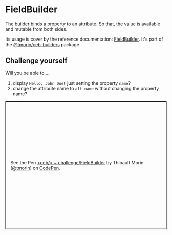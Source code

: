 # FieldBuilder

The builder binds a property to an attribute.
So that, the value is available and mutable from both sides.

Its usage is cover by the reference documentation: [FieldBuilder](../api/classes/_tmorin_ceb_builders.FieldBuilder.html).
It's part of the [@tmorin/ceb-builders](https://www.npmjs.com/package/@tmorin/ceb-builders) package.

## Challenge yourself

Will you be able to ...
1. display `Hello, John Doe!` just setting the property `name`?
2. change the attribute name to `alt-name` without changing the property name?

<p class="codepen" data-height="400" data-theme-id="light" data-default-tab="js,result" data-slug-hash="mdmLqEW" data-editable="true" data-user="tmorin" style="height: 400px; box-sizing: border-box; display: flex; align-items: center; justify-content: center; border: 2px solid; margin: 1em 0; padding: 1em;">
  <span>See the Pen <a href="https://codepen.io/tmorin/pen/mdmLqEW">
  &lt;ceb/&gt; ~ challenge/FieldBuilder</a> by Thibault Morin (<a href="https://codepen.io/tmorin">@tmorin</a>)
  on <a href="https://codepen.io">CodePen</a>.</span>
</p>
<script async src="https://cpwebassets.codepen.io/assets/embed/ei.js"></script>
